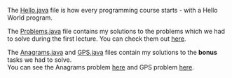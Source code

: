 The [Hello.java](https://github.com/shukerski/Programming101-Java/blob/master/week01/tuesday/Hello.java) file 
is how every programming course starts - with a Hello World program.  

The [Problems.java](https://github.com/shukerski/Programming101-Java/blob/master/week01/tuesday/Problems.java) file 
contains my solutions to the problems which we had to solve during the first lecture. 
You can check them out [here](https://github.com/HackBulgaria/Programming101-Java-2016/blob/master/week01/Tuesday/README.md).  

The [Anagrams.java](https://github.com/shukerski/Programming101-Java/blob/master/week01/tuesday/Anagrams.java) 
and [GPS.java](https://github.com/shukerski/Programming101-Java/blob/master/week01/tuesday/GPS.java) files 
contain my solutions to the **bonus** tasks we had to solve.  
You can see the Anagrams problem [here](https://github.com/HackBulgaria/Programming101-Java-2016/tree/master/week01/Anagrams) 
and GPS problem [here](https://github.com/HackBulgaria/Programming101-Java-2016/tree/master/week01/Gas-Stations).
